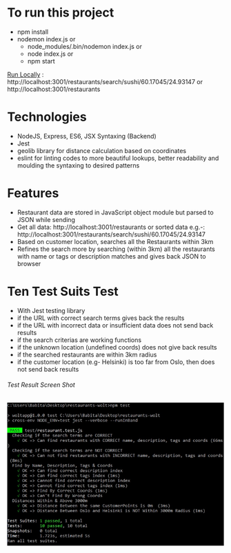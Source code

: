 
# To run this project

- npm install
- nodemon index.js or
  - node_modules/.bin/nodemon index.js or
  - node index.js or
  - npm start

[Run Locally](http://localhost:3001/restaurants/search/sushi/60.17045/24.93147) : http://localhost:3001/restaurants/search/sushi/60.17045/24.93147 or http://localhost:3001/restaurants

# Technologies

- NodeJS, Express, ES6, JSX Syntaxing (Backend)
- Jest
- geolib library for distance calculation based on coordinates
- eslint for linting codes to more beautiful lookups, better readability and moulding the syntaxing to desired patterns

# Features

- Restaurant data are stored in JavaScript object module but parsed to JSON while sending
- Get all data: http://localhost:3001/restaurants or sorted data e.g.-: http://localhost:3001/restaurants/search/sushi/60.17045/24.93147
- Based on customer location, searches all the Restaurants within 3km
- Refines the search more by searching (within 3km) all the restaurants with name or tags or description matches and gives back JSON to browser

# Ten Test Suits Test

- With Jest testing library
- if the URL with correct search terms gives back the results
- if the URL with incorrect data or insufficient data does not send back results
- if the search criterias are working functions
- if the unknown location (undefined coords) does not give back results
- if the searched restaurants are within 3km radius
- if the customer location (e.g- Helsinki) is too far from Oslo, then does not send back results

###### Test Result Screen Shot

![](images/testResults.jpg)
